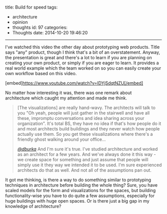 title: Build for speed
tags:
  - architecture
  - opinion
  - thoughts
id: 97
categories:
  - Thoughts
date: 2014-10-20 19:46:20
---

I've watched this video the other day about prototyping web products. Title says "any" product, though I think that's a bit of an overstatement. Anyway, the presentation is great and there's a lot to learn if you are planning on creating your own product, or simply if you are eager to learn. It provides a real world example which the team worked on so you can easily create your own workflow based on this video.

[embed]https://www.youtube.com/watch?v=IDYjSdqtNZU[/embed]

No matter how interesting it was, there was one remark about architecture which caught my attention and made me think.
> [The visualizations] are really hand-wavy. The architects will talk to you "Oh yeah, people will just gather in the stairwell and have all these, impromptu conversations and idea sharing across your organization". It's total BS, they have no idea if that's how people do it and most architects build buildings and they never watch how people actually use them. So you get these visualizations where there's a friendly ghost walking around your office...> 
> <cite>[@dburka](https://twitter.com/dburka)</cite>
And I'm sure it's true. I've studied architecture and worked as an architect for a few years. And we've always done it this way - we create space for something and just assume that people will simply use it they way we intended it to be used. I'm sure experienced architects do that as well. And not all of the assumptions pan out.

It got me thinking, is there a way to do something similar to prototyping techniques in architecture before building the whole thing? Sure, you have scaled models for the form and visualizations for the spaces, but building functionality-wise you have to do quite a few assumptions, especially for huge buildings with huge open spaces. Or is there just a big gap in my knowledge of architecture?